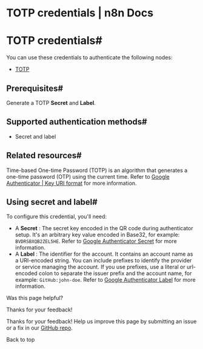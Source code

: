 # TOTP credentials | n8n Docs

[ ](https://github.com/n8n-io/n8n-docs/edit/main/docs/integrations/builtin/credentials/totp.md "Edit this page")

# TOTP credentials#

You can use these credentials to authenticate the following nodes:

  * [TOTP](../../core-nodes/n8n-nodes-base.totp/)

## Prerequisites#

Generate a TOTP **Secret** and **Label**.

## Supported authentication methods#

  * Secret and label

## Related resources#

Time-based One-time Password (TOTP) is an algorithm that generates a one-time password (OTP) using the current time. Refer to [Google Authenticator | Key URI format](https://github.com/google/google-authenticator/wiki/Key-Uri-Format) for more information.

## Using secret and label#

To configure this credential, you'll need:

  * A **Secret** : The secret key encoded in the QR code during authenticator setup. It's an arbitrary key value encoded in Base32, for example: `BVDRSBXQB2ZEL5HE`. Refer to [Google Authenticator Secret](https://github.com/google/google-authenticator/wiki/Key-Uri-Format#secret) for more information.
  * A **Label** : The identifier for the account. It contains an account name as a URI-encoded string. You can include prefixes to identify the provider or service managing the account. If you use prefixes, use a literal or url-encoded colon to separate the issuer prefix and the account name, for example: `GitHub:john-doe`. Refer to [Google Authenticator Label](https://github.com/google/google-authenticator/wiki/Key-Uri-Format#label) for more information.

Was this page helpful? 

Thanks for your feedback! 

Thanks for your feedback! Help us improve this page by submitting an issue or a fix in our [GitHub repo](https://github.com/n8n-io/n8n-docs). 

Back to top
